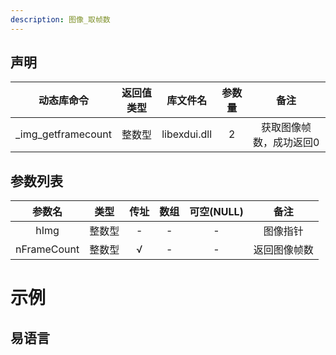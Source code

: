 ```yaml
---
description: 图像_取帧数
---
```



## 声明

|动态库命令| 返回值类型|库文件名|参数量| 备注|
|:--:|:--:|:--:|:--:|:--:|
| _img_getframecount |  整数型 |  libexdui.dll | 2 | 获取图像帧数，成功返回0 |

## 参数列表

|   参数名    |  类型  | 传址 | 数组 | 可空(NULL) |     备注     |
| :---------: | :----: | :--: | :--: | :--------: | :----------: |
|    hImg     | 整数型 |  -   |  -   |     -      |   图像指针   |
| nFrameCount | 整数型 |  √   |  -   |     -      | 返回图像帧数 |


# 示例

## 易语言


